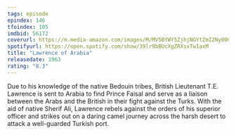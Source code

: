 ```yaml
---
tags: episode
epindex: 146
tfoindex: 105
imdbid: 56172
coverurl: https://m.media-amazon.com/images/M/MV5BYWY5ZjhjNGYtZmI2Ny00ODM0LWFkNzgtZmI1YzA2N2MxMzA0XkEyXkFqcGdeQXVyNjUwNzk3NDc@._V1_SY300_CR1,0,202,300_.jpg
spotifyurl: https://open.spotify.com/show/39lr9bBUcXgZRXsxTw1axM
title: "Lawrence of Arabia"
releasedate: 1963
rating: "8.3"
---
```


Due to his knowledge of the native Bedouin tribes, British Lieutenant T.E. Lawrence is sent to Arabia to find Prince Faisal and serve as a liaison between the Arabs and the British in their fight against the Turks. With the aid of native Sherif Ali, Lawrence rebels against the orders of his superior officer and strikes out on a daring camel journey across the harsh desert to attack a well-guarded Turkish port.